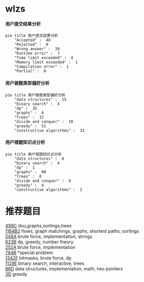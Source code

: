 # wlzs

<!-- tabs:start -->



#### **用户提交结果分析**

```mermaid
pie title 用户提交结果分析
    "Accepted" :  48
    "Rejected" :  0
    "Wrong answer" :  39
    "Runtime error" :  7
    "Time limit exceeded" :  4
    "Memory limit exceeded" :  1
    "Compilation error" :  1
    "Partial" :  0
```

#### **用户做题类型偏好分析**

```mermaid
pie title 用户做题类型偏好分析
    "data structures" :  15
    "binary search" :  4
    "dp" :  35
    "graphs" :  0
    "trees" :  13
    "divide and conquer" :  10
    "greedy" :  51
    "constructive algorithms" :  31
```
#### **用户错题知识点分析**

```mermaid
pie title 用户错题知识点分析
    "data structures" :  0
    "binary search" :  4
    "dp" :  1
    "graphs" :  00
    "trees" :  0
    "divide and conquer" :  0
    "greedy" :  4
    "constructive algorithms" :  2
```



<!-- tabs:end -->
# 推荐题目
[499C](https://codeforces.com/contest/499/problem/C)		dsu,graphs,sortings,trees		  
[1184B2](https://codeforces.com/contest/1184B/problem/2)		flows,
                        graph matchings,
                        graphs,
                        shortest paths,
                        sortings		  
[548A](https://codeforces.com/contest/548/problem/A)		brute force,
                        implementation,
                        strings		  
[623B](https://codeforces.com/contest/623/problem/B)		dp,
                        greedy,
                        number theory		  
[252A](https://codeforces.com/contest/252/problem/A)		brute force,
                        implementation		  
[784B](https://codeforces.com/contest/784/problem/B)		*special problem		  
[1342F](https://codeforces.com/contest/1342/problem/F)		bitmasks,
                        brute force,
                        dp		  
[1129E](https://codeforces.com/contest/1129/problem/E)		binary search,
                        interactive,
                        trees		  
[86D](https://codeforces.com/contest/86/problem/D)		data structures,
                        implementation,
                        math,
                        two pointers		  
[3D](https://codeforces.com/contest/3/problem/D)		greedy		  
